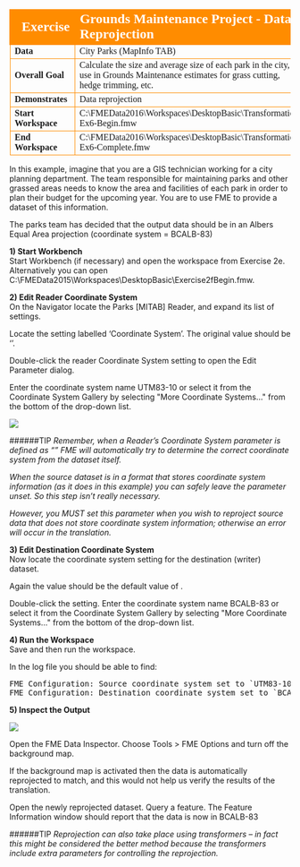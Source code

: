 <!--Exercise Section-->
<!--NB: In GitBook world we don't give a number to exercises-->

<table style="border-spacing: 0px;border-collapse: collapse;font-family:serif">
<tr>
<td style="vertical-align:middle;background-color:darkorange;border: 2px solid darkorange">
<i class="fa fa-cogs fa-lg fa-pull-left fa-fw" style="color:white;padding-right: 12px;vertical-align:text-top"></i>
<span style="color:white;font-size:x-large;font-weight: bold">Exercise</span>
</td>
<td style="border: 2px solid darkorange;background-color:darkorange;color:white">
<span style="color:white;font-size:x-large;font-weight: bold">Grounds Maintenance Project - Data Reprojection</span>
</td>
</tr>

<tr>
<td style="border: 1px solid darkorange; font-weight: bold">Data</td>
<td style="border: 1px solid darkorange">City Parks (MapInfo TAB)</td>
</tr>

<tr>
<td style="border: 1px solid darkorange; font-weight: bold">Overall Goal</td>
<td style="border: 1px solid darkorange">Calculate the size and average size of each park in the city, to use in Grounds Maintenance estimates for grass cutting, hedge trimming, etc.</td>
</tr>

<tr>
<td style="border: 1px solid darkorange; font-weight: bold">Demonstrates</td>
<td style="border: 1px solid darkorange">Data reprojection</td>
</tr>

<tr>
<td style="border: 1px solid darkorange; font-weight: bold">Start Workspace</td>
<td style="border: 1px solid darkorange">C:\FMEData2016\Workspaces\DesktopBasic\Transformation-Ex6-Begin.fmw</td>
</tr>

<tr>
<td style="border: 1px solid darkorange; font-weight: bold">End Workspace</td>
<td style="border: 1px solid darkorange">C:\FMEData2016\Workspaces\DesktopBasic\Transformation-Ex6-Complete.fmw</td>
</tr>

</table>


In this example, imagine that you are a GIS technician working for a city planning department. The team responsible for maintaining parks and other grassed areas needs to know the area and facilities of each park in order to plan their budget for the upcoming year. You are to use FME to provide a dataset of this information.

The parks team has decided that the output data should be in an Albers Equal Area projection (coordinate system = BCALB-83)


**1) Start Workbench**
<br>Start Workbench (if necessary) and open the workspace from Exercise 2e. Alternatively you can open C:\FMEData2015\Workspaces\DesktopBasic\Exercise2fBegin.fmw.


**2) Edit Reader Coordinate System**
<br>On the Navigator locate the Parks [MITAB] Reader, and expand its list of settings.

Locate the setting labelled ‘Coordinate System’. The original value should be ‘<not set>’.

Double-click the reader Coordinate System setting to open the Edit Parameter dialog.

Enter the coordinate system name UTM83-10 or select it from the Coordinate System Gallery by selecting "More Coordinate Systems..." from the bottom of the drop-down list.

![](https://raw.githubusercontent.com/FMEEvangelist/FME-Desktop-Basic-Training-Manual-Images/master/Img2.60.CoordinateSystemParameterSetting.jpg)

######TIP
*Remember, when a Reader’s Coordinate System parameter is defined as “<not set>” FME will automatically try to determine the correct coordinate system from the dataset itself.*

*When the source dataset is in a format that stores coordinate system information (as it does in this example) you can safely leave the parameter unset. So this step isn’t really necessary.*

*However, you MUST set this parameter when you wish to reproject source data that does not store coordinate system information; otherwise an error will occur in the translation.*


**3) Edit Destination Coordinate System**
<br>Now locate the coordinate system setting for the destination (writer) dataset.

Again the value should be the default value of <not set>.

Double-click the setting. Enter the coordinate system name BCALB-83 or select it from the Coordinate System Gallery by selecting "More Coordinate Systems..." from the bottom of the drop-down list.


**4) Run the Workspace**
<br>Save and then run the workspace.

In the log file you should be able to find:

<pre>
FME Configuration: Source coordinate system set to `UTM83-10'
FME Configuration: Destination coordinate system set to `BCALB-83'
</pre>


**5) Inspect the Output**

![](https://raw.githubusercontent.com/FMEEvangelist/FME-Desktop-Basic-Training-Manual-Images/master/Img2.61.CoordinateSystemInDI.jpg)

Open the FME Data Inspector. Choose Tools > FME Options and turn off the background map. 

If the background map is activated then the data is automatically reprojected to match, and this would not help us verify the results of the translation.

Open the newly reprojected dataset. Query a feature. The Feature Information window should report that the data is now in BCALB-83


######TIP
*Reprojection can also take place using transformers – in fact this might be considered the better method because the transformers include extra parameters for controlling the reprojection.*